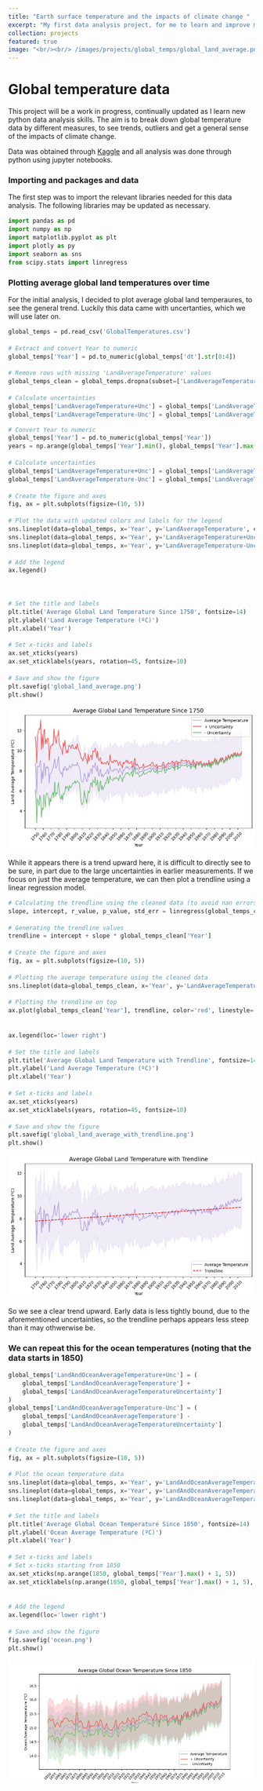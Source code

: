 ```yaml
---
title: "Earth surface temperature and the impacts of climate change "
excerpt: "My first data analysis project, for me to learn and improve my skills. In this project I look at global temperature data and use different methods of plottng, to see trends. <br/><br/> <br/><img src='/images/projects/global_temps/global_land_average.png'>"
collection: projects
featured: true
image: "<br/><br/> /images/projects/global_temps/global_land_average.png"
---
```


# Global temperature data

This project will be a work in progress, continually updated as I learn new python data analysis skills. The aim is to break down global temperature data by different measures, to see trends, outliers and get a general sense of the impacts of climate change.

Data was obtained through [Kaggle](https://www.kaggle.com/datasets/berkeleyearth/climate-change-earth-surface-temperature-data?resource=download) and all analysis was done through python using jupyter notebooks.







### Importing and packages and data

The first step was to import the relevant libraries needed for this data analysis. The following libraries may be updated as necessary.




```python
import pandas as pd
import numpy as np
import matplotlib.pyplot as plt
import plotly as py
import seaborn as sns
from scipy.stats import linregress
```

### Plotting average global land temperatures over time

For the initial analysis, I decided to plot average global land temperaures, to see the general trend. Luckily this data came with uncertanties, which we will use later on.


```python
global_temps = pd.read_csv('GlobalTemperatures.csv')

# Extract and convert Year to numeric
global_temps['Year'] = pd.to_numeric(global_temps['dt'].str[0:4])

# Remove rows with missing 'LandAverageTemperature' values
global_temps_clean = global_temps.dropna(subset=['LandAverageTemperature'])

# Calculate uncertainties
global_temps['LandAverageTemperature+Unc'] = global_temps['LandAverageTemperature'] + global_temps['LandAverageTemperatureUncertainty']
global_temps['LandAverageTemperature-Unc'] = global_temps['LandAverageTemperature'] - global_temps['LandAverageTemperatureUncertainty']


```


```python
# Convert Year to numeric
global_temps['Year'] = pd.to_numeric(global_temps['Year'])
years = np.arange(global_temps['Year'].min(), global_temps['Year'].max() + 1, 10)

# Calculate uncertainties
global_temps['LandAverageTemperature+Unc'] = global_temps['LandAverageTemperature'] + global_temps['LandAverageTemperatureUncertainty']
global_temps['LandAverageTemperature-Unc'] = global_temps['LandAverageTemperature'] - global_temps['LandAverageTemperatureUncertainty']

# Create the figure and axes
fig, ax = plt.subplots(figsize=(10, 5))

# Plot the data with updated colors and labels for the legend
sns.lineplot(data=global_temps, x='Year', y='LandAverageTemperature', color='#B39DDB', ax=ax, label='Average Temperature')  # Soft Purple
sns.lineplot(data=global_temps, x='Year', y='LandAverageTemperature+Unc', color='#EF5350', ax=ax, label='+ Uncertainty')  # Soft Red
sns.lineplot(data=global_temps, x='Year', y='LandAverageTemperature-Unc', color='#66BB6A', ax=ax, label='- Uncertainty')  # Green

# Add the legend
ax.legend()



# Set the title and labels
plt.title('Average Global Land Temperature Since 1750', fontsize=14)
plt.ylabel('Land Average Temperature (ºC)')
plt.xlabel('Year')

# Set x-ticks and labels
ax.set_xticks(years)
ax.set_xticklabels(years, rotation=45, fontsize=10)

# Save and show the figure
plt.savefig('global_land_average.png')
plt.show()

```


    
![png](/images/projects/global_temps/global_land_average.png)
    


While it appears there is a trend upward here, it is difficult to directly see to be sure, in part due to the large uncertainties in earlier measurements. If we focus on just the average temperature, we can then plot a trendline using a linear regression model.


```python
# Calculating the trendline using the cleaned data (to avoid nan errors)
slope, intercept, r_value, p_value, std_err = linregress(global_temps_clean['Year'], global_temps_clean['LandAverageTemperature'])

# Generating the trendline values
trendline = intercept + slope * global_temps_clean['Year']

# Create the figure and axes
fig, ax = plt.subplots(figsize=(10, 5))

# Plotting the average temperature using the cleaned data
sns.lineplot(data=global_temps_clean, x='Year', y='LandAverageTemperature', color='#B39DDB', ax=ax, label='Average Temperature')  # Soft Purple

# Plotting the trendline on top
ax.plot(global_temps_clean['Year'], trendline, color='red', linestyle='--', label='Trendline')


ax.legend(loc='lower right')

# Set the title and labels
plt.title('Average Global Land Temperature with Trendline', fontsize=14)
plt.ylabel('Land Average Temperature (ºC)')
plt.xlabel('Year')

# Set x-ticks and labels
ax.set_xticks(years)
ax.set_xticklabels(years, rotation=45, fontsize=10)

# Save and show the figure
plt.savefig('global_land_average_with_trendline.png')
plt.show()

```


    
![png](/images/projects/global_temps/trendline.png)
    


So we see a clear trend upward. Early data is less tightly bound, due to the aforementioned uncertainties, so the trendline perhaps appears less steep than it may othwerwise be. 

### We can repeat this for the ocean temperatures (noting that the data starts in 1850)


```python
global_temps['LandAndOceanAverageTemperature+Unc'] = (
    global_temps['LandAndOceanAverageTemperature'] +
    global_temps['LandAndOceanAverageTemperatureUncertainty']
)
global_temps['LandAndOceanAverageTemperature-Unc'] = (
    global_temps['LandAndOceanAverageTemperature'] -
    global_temps['LandAndOceanAverageTemperatureUncertainty']
)

# Create the figure and axes
fig, ax = plt.subplots(figsize=(10, 5))

# Plot the ocean temperature data
sns.lineplot(data=global_temps, x='Year', y='LandAndOceanAverageTemperature', color='#B39DDB', ax=ax, label='Average Temperature')  
sns.lineplot(data=global_temps, x='Year', y='LandAndOceanAverageTemperature+Unc', color='#EF5350', ax=ax, label='+ Uncertainty')  
sns.lineplot(data=global_temps, x='Year', y='LandAndOceanAverageTemperature-Unc', color='#66BB6A', ax=ax, label='- Uncertainty')  

# Set the title and labels
plt.title('Average Global Ocean Temperature Since 1850', fontsize=14)
plt.ylabel('Ocean Average Temperature (ºC)')
plt.xlabel('Year')

# Set x-ticks and labels
# Set x-ticks starting from 1850
ax.set_xticks(np.arange(1850, global_temps['Year'].max() + 1, 5))
ax.set_xticklabels(np.arange(1850, global_temps['Year'].max() + 1, 5), rotation=45, fontsize=10)


# Add the legend
ax.legend(loc='lower right')

# Save and show the figure
fig.savefig('ocean.png')
plt.show()

```


    
![png](/images/projects/global_temps/global_ocean_average.png)
    





